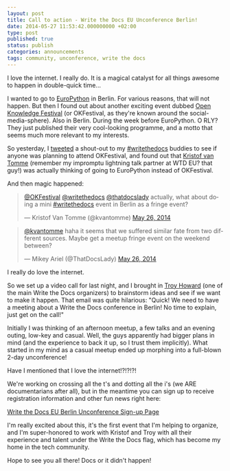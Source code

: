 ```yaml
---
layout: post
title: Call to action - Write the Docs EU Unconference Berlin!
date: 2014-05-27 11:53:42.000000000 +02:00
type: post
published: true
status: publish
categories: announcements
tags: community, unconference, write the docs
---
```


I love the internet. I really do. It is a magical catalyst for all things awesome to happen in double-quick time...

I wanted to go to [EuroPython](https://ep2014.europython.eu/en/ "EuroPython 2014") in Berlin. For various reasons, that will not happen. But then I found out about another exciting event dubbed [Open Knowledge Festival](http://2014.okfestival.org/ "Open Knowledge Festival 2014") (or OKFestival, as they're known around the social-media-sphere). Also in Berlin. During the week before EuroPython. O RLY? They just published their very cool-looking programme, and a motto that seems much more relevant to my interests.

So yesterday, I [tweeted](https://twitter.com/thatdocslady/status/470620445533028352 "My shout-out tweet") a shout-out to my [\#writethedocs](https://twitter.com/search?f=realtime&q=%23writethedocs&src=savs "#writethedocs on Twitter") buddies to see if anyone was planning to attend OKFestival, and found out that [Kristof van Tomme](https://twitter.com/kvantomme "Kristof on Twitter") (remember my impromptu lightning talk partner at WTD EU? that guy!) was actually thinking of going to EuroPython instead of OKFestival.

And then magic happened:

<blockquote class="twitter-tweet" data-conversation="none" data-lang="en"><p lang="en" dir="ltr"><a href="https://twitter.com/OKFestival">@OKFestival</a> <a href="https://twitter.com/writethedocs">@writethedocs</a> <a href="https://twitter.com/ThatDocsLady">@thatdocslady</a> actually, what about doing a mini <a href="https://twitter.com/hashtag/writethedocs?src=hash">#writethedocs</a> event in Berlin as a fringe event?</p>&mdash; Kristof Van Tomme (@kvantomme) <a href="https://twitter.com/kvantomme/status/470864534740430848">May 26, 2014</a></blockquote>
<script async src="//platform.twitter.com/widgets.js" charset="utf-8"></script>

<blockquote class="twitter-tweet" data-conversation="none" data-lang="en"><p lang="en" dir="ltr"><a href="https://twitter.com/kvantomme">@kvantomme</a> haha it seems that we suffered similar fate from two different sources. Maybe get a meetup fringe event on the weekend between?</p>&mdash; Mikey Ariel (@ThatDocsLady) <a href="https://twitter.com/ThatDocsLady/status/470862211100192768">May 26, 2014</a></blockquote>
<script async src="//platform.twitter.com/widgets.js" charset="utf-8"></script>

I really do love the internet.

So we set up a video call for last night, and I brought in [Troy Howard](https://twitter.com/thoward37 "Troy on Twitter") (one of the main Write the Docs organizers) to brainstorm ideas and see if we want to make it happen. That email was quite hilarious: "Quick! We need to have a meeting about a Write the Docs conference in Berlin! No time to explain, just get on the call!"

Initially I was thinking of an afternoon meetup, a few talks and an evening outing, low-key and casual. Well, the guys apparently had bigger plans in mind (and the experience to back it up, so I trust them implicitly). What started in my mind as a casual meetup ended up morphing into a full-blown 2-day unconference!

Have I mentioned that I love the internet!?!?!?!

We're working on crossing all the t's and dotting all the i's (we ARE documentarians after all), but in the meantime you can sign up to receive registration information and other fun news right here:

[Write the Docs EU Berlin Unconference Sign-up Page](http://conf.writethedocs.org/eu/2014/unconf-berlin.html "Sign-up Page!")

I'm really excited about this, it's the first event that I'm helping to organize, and I'm super-honored to work with Kristof and Troy with all their experience and talent under the Write the Docs flag, which has become my home in the tech community.

Hope to see you all there! Docs or it didn't happen!
